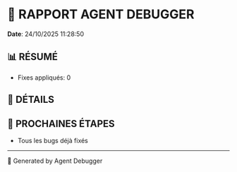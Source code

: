 # 🐛 RAPPORT AGENT DEBUGGER

**Date**: 24/10/2025 11:28:50

## 📊 RÉSUMÉ

- Fixes appliqués: 0

## 🔧 DÉTAILS



## 🎯 PROCHAINES ÉTAPES

- Tous les bugs déjà fixés

---

🤖 Generated by Agent Debugger
